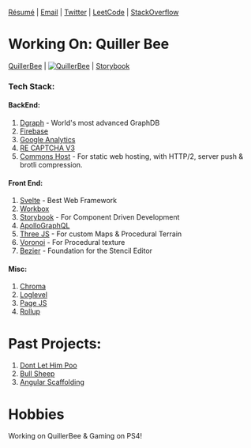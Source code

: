 [Résumé](https://docs.google.com/document/d/16jbB9ipqmReDTs5IkEcjt8wsuCRJDGXjNvg9r2l6XQo) | [Email](mailto:reachme@abhijit-kar.com) | [Twitter](https://twitter.com/QuillerBee) | [LeetCode](https://leetcode.com/abhijit-kar/) | [StackOverflow](https://stackoverflow.abhijit-kar.com)

# Working On: Quiller Bee

[QuillerBee](https://www.quillerbee.com) | [![QuillerBee](https://www.quillerbee.com/assets/images/logos/logo-128x128.png)](https://www.quillerbee.com) | [Storybook](https://storybook.quillerbee.com/)

### Tech Stack:

#### BackEnd:
1. [Dgraph](https://dgraph.io/) - World's most advanced GraphDB
1. [Firebase](https://firebase.google.com/)
1. [Google Analytics](https://developers.google.com/analytics)
1. [RE CAPTCHA V3](https://developers.google.com/recaptcha/docs/v3)
1. [Commons Host](https://commons.host/) - For static web hosting, with HTTP/2, server push & brotli compression.

#### Front End:
1. [Svelte](https://svelte.dev/) - Best Web Framework
1. [Workbox](https://developers.google.com/web/tools/workbox)
1. [Storybook](https://storybook.js.org/) - For Component Driven Development
1. [ApolloGraphQL](http://apollographql.com/)
1. [Three JS](https://threejs.org/) - For custom Maps & Procedural Terrain
1. [Voronoi](https://www.npmjs.com/package/voronoi) - For Procedural texture
1. [Bezier](https://pomax.github.io/bezierjs/) - Foundation for the Stencil Editor

#### Misc:
1. [Chroma](https://gka.github.io/chroma.js/)
1. [Loglevel](https://www.npmjs.com/package/loglevel)
1. [Page JS](https://visionmedia.github.io/page.js/)
1. [Rollup](https://rollupjs.org/guide/en/)

# Past Projects:
1. [Dont Let Him Poo](https://www.abhijit-kar.com/dont-let-him-poo/)
1. [Bull Sheep](https://www.abhijit-kar.com/bull-sheep/)
1. [Angular Scaffolding](https://www.abhijit-kar.com/angular-scaffolding)

# Hobbies
Working on QuillerBee & Gaming on PS4!
